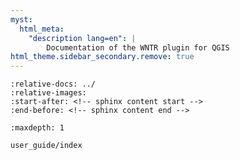 ```yaml
---
myst:
  html_meta:
    "description lang=en": |
        Documentation of the WNTR plugin for QGIS
html_theme.sidebar_secondary.remove: true
---
```



```{include} ../README.md
:relative-docs: ../
:relative-images:
:start-after: <!-- sphinx content start -->
:end-before: <!-- sphinx content end -->
```



```{toctree}
:maxdepth: 1

user_guide/index
```
